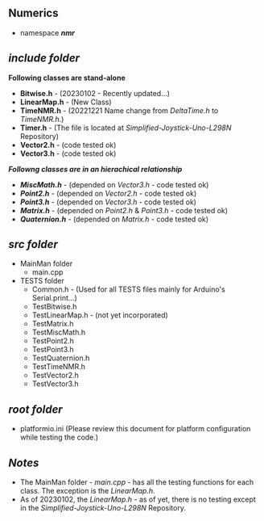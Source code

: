 ## Numerics

- namespace ***nmr***

## ***include folder***

**Following classes are stand-alone**
- **Bitwise.h**        - (20230102 - Recently updated...)
- **LinearMap.h**      - (New Class)
- **TimeNMR.h**        - (20221221 Name change from *DeltaTime.h* to *TimeNMR.h*.)
- **Timer.h**          - (The file is located at *Simplified-Joystick-Uno-L298N* Repository)
- **Vector2.h**        - (code tested ok)
- **Vector3.h**        - (code tested ok)

***Followng classes are in an hierachical relationship***
+ ***MiscMath.h***     - (depended on *Vector3.h* - code tested ok)
+ ***Point2.h***       - (depended on *Vector2.h* - code tested ok)
+ ***Point3.h***       - (depended on *Vector3.h* - code tested ok)
+ ***Matrix.h***       - (depended on *Point2.h* & *Point3.h* - code tested ok) 
+ ***Quaternion.h***   - (depended on *Matrix.h* - code tested ok)

## ***src folder***

- MainMan folder
    - main.cpp
- TESTS folder
    - Common.h          - (Used for all TESTS files mainly for Arduino's Serial.print...)
    - TestBitwise.h
    - TestLinearMap.h   - (not yet incorporated)
    - TestMatrix.h
    - TestMiscMath.h
    - TestPoint2.h
    - TestPoint3.h
    - TestQuaternion.h
    - TestTimeNMR.h
    - TestVector2.h
    - TestVector3.h

## ***root folder***

- platformio.ini        (Please review this document for platform configuration while testing the code.)

## ***Notes***

- The MainMan folder - *main.cpp* - has all the testing functions for each class. The exception is the *LinearMap.h*.
- As of 20230102, the *LinearMap.h* - as of yet, there is no testing except in the *Simplified-Joystick-Uno-L298N* Repository.

